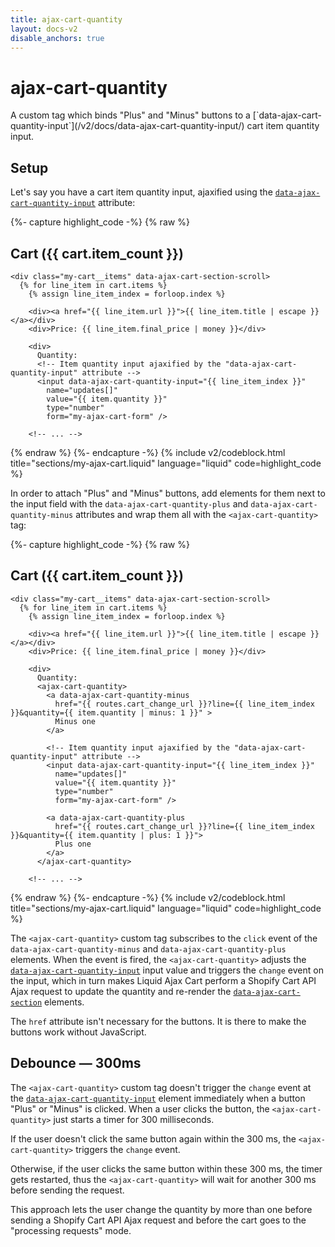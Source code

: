 ```yaml
---
title: ajax-cart-quantity
layout: docs-v2
disable_anchors: true
---
```


# ajax-cart-quantity

<p class="lead" markdown="1">
A custom tag which binds "Plus" and "Minus" buttons 
to a [`data-ajax-cart-quantity-input`](/v2/docs/data-ajax-cart-quantity-input/) cart item quantity input.  
</p>

## Setup

Let's say you have a cart item quantity input, 
ajaxified using the [`data-ajax-cart-quantity-input`](/v2/docs/data-ajax-cart-quantity-input/) attribute:

{%- capture highlight_code -%}
{% raw %}
<div class="my-cart" data-ajax-cart-section>
  <h2>Cart ({{ cart.item_count }})</h2>
  
    <div class="my-cart__items" data-ajax-cart-section-scroll>
      {% for line_item in cart.items %}
        {% assign line_item_index = forloop.index %}
  
        <div><a href="{{ line_item.url }}">{{ line_item.title | escape }}</a></div>
        <div>Price: {{ line_item.final_price | money }}</div>

        <div>
          Quantity:
          <!-- Item quantity input ajaxified by the "data-ajax-cart-quantity-input" attribute -->
          <input data-ajax-cart-quantity-input="{{ line_item_index }}"
            name="updates[]" 
            value="{{ item.quantity }}" 
            type="number" 
            form="my-ajax-cart-form" />

        <!-- ... -->
{% endraw %}
{%- endcapture -%}
{% include v2/codeblock.html title="sections/my-ajax-cart.liquid" language="liquid" code=highlight_code %}

In order to attach "Plus" and "Minus" buttons, add elements for them next to the input field with the
`data-ajax-cart-quantity-plus` and `data-ajax-cart-quantity-minus` attributes
and wrap them all with the `<ajax-cart-quantity>` tag:

{%- capture highlight_code -%}
{% raw %}
<div class="my-cart" data-ajax-cart-section>
  <h2>Cart ({{ cart.item_count }})</h2>

    <div class="my-cart__items" data-ajax-cart-section-scroll>
      {% for line_item in cart.items %}
        {% assign line_item_index = forloop.index %}
  
        <div><a href="{{ line_item.url }}">{{ line_item.title | escape }}</a></div>
        <div>Price: {{ line_item.final_price | money }}</div>

        <div>
          Quantity:
          <ajax-cart-quantity>
            <a data-ajax-cart-quantity-minus
              href="{{ routes.cart_change_url }}?line={{ line_item_index }}&quantity={{ item.quantity | minus: 1 }}" > 
              Minus one 
            </a>

            <!-- Item quantity input ajaxified by the "data-ajax-cart-quantity-input" attribute -->
            <input data-ajax-cart-quantity-input="{{ line_item_index }}"
              name="updates[]" 
              value="{{ item.quantity }}" 
              type="number" 
              form="my-ajax-cart-form" />

            <a data-ajax-cart-quantity-plus
              href="{{ routes.cart_change_url }}?line={{ line_item_index }}&quantity={{ item.quantity | plus: 1 }}"> 
              Plus one 
            </a>
          </ajax-cart-quantity>

        <!-- ... -->
{% endraw %}
{%- endcapture -%}
{% include v2/codeblock.html title="sections/my-ajax-cart.liquid" language="liquid" code=highlight_code %}

The `<ajax-cart-quantity>` custom tag subscribes to the `click` event of the `data-ajax-cart-quantity-minus` and `data-ajax-cart-quantity-plus` elements.
When the event is fired, the `<ajax-cart-quantity>` adjusts the [`data-ajax-cart-quantity-input`](/v2/docs/data-ajax-cart-quantity-input/) input value
and triggers the `change` event on the input, which in turn makes Liquid Ajax Cart perform a Shopify Cart API Ajax request to update the quantity
and re-render the [`data-ajax-cart-section`](/v2/docs/data-ajax-cart-section/) elements.

The `href` attribute isn't necessary for the buttons. It is there to make the buttons work without JavaScript.

## Debounce — 300ms

The `<ajax-cart-quantity>` custom tag doesn't trigger the `change` event 
at the [`data-ajax-cart-quantity-input`](/v2/docs/data-ajax-cart-quantity-input/) element immediately when a button "Plus" or "Minus" is clicked.
When a user clicks the button, the `<ajax-cart-quantity>` just starts a timer for 300 milliseconds.

If the user doesn't click the same button again within the 300 ms, the `<ajax-cart-quantity>` triggers the `change` event.

Otherwise, if the user clicks the same button within these 300 ms, the timer gets restarted, thus the `<ajax-cart-quantity>` will wait for another 300 ms before sending the request.

This approach lets the user change the quantity by more than one
before sending a Shopify Cart API Ajax request and before the cart goes to the "processing requests" mode.
